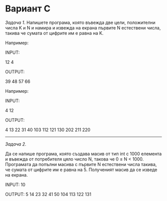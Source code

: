 Вариант C
=========

_Задача 1_. Напишете програма, която въвежда две цели, положителни числа K и N и намира и извежда на екрана първите N естествени числа, такива че сумата от цифрите им е равна на K. 

Например: 

INPUT:

12 4

OUTPUT:

39 48 57 66


Например: 

INPUT:

4 12

OUTPUT:

4 13 22 31 40 103 112 121 130 202 211 220

---

_Задача 2_.

Да се напише програма, която създава масив от тип int с 1000 елемента и въвежда от потребителя цяло число N, такова че 0 ≤ N < 1000. Програмата да попълни масива с първите N естествени числа такива, че сумата от цифрите им е равна на 5. Полученият масив да се изведе на екрана.  

INPUT:
10

OUTPUT:
5 14 23 32 41 50 104 113 122 131

